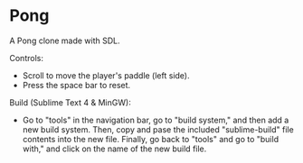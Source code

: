 # Pong
A Pong clone made with SDL. 

Controls:
- Scroll to move the player's paddle (left side).
- Press the space bar to reset.

Build (Sublime Text 4 & MinGW):
- Go to "tools" in the navigation bar, go to "build system," and then add a new build system. Then, copy and pase the included "sublime-build" file contents into the new file. Finally, go back to "tools" and go to "build with," and click on the name of the new build file.
